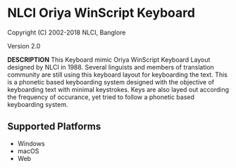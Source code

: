 # NLCI Oriya WinScript Keyboard

Copyright (C) 2002-2018 NLCI, Banglore

Version 2.0

__DESCRIPTION__
This Keyboard mimic Oriya WinScript Keyboard Layout designed by NLCI in 1988. Several linguists and members of translation community are still using this keyboard layout for keyboarding the text. This is a phonetic based keyboarding system designed with the objective of keyboarding text with minimal keystrokes. Keys are also layed out according the frequency of occurance, yet tried to follow a phonetic based keyboarding system.


## Supported Platforms
 * Windows
 * macOS
 * Web
